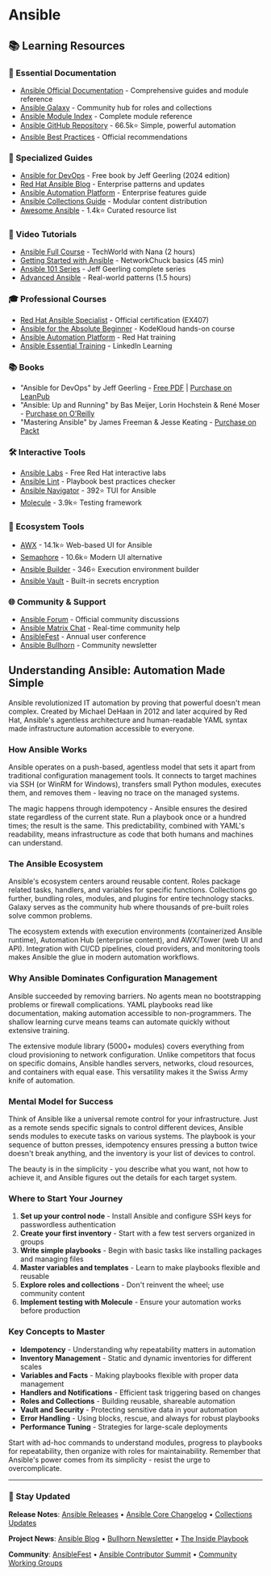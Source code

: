 # Ansible

## 📚 Learning Resources

### 📖 Essential Documentation
- [Ansible Official Documentation](https://docs.ansible.com/) - Comprehensive guides and module reference
- [Ansible Galaxy](https://galaxy.ansible.com/) - Community hub for roles and collections
- [Ansible Module Index](https://docs.ansible.com/ansible/latest/collections/index_module.html) - Complete module reference
- [Ansible GitHub Repository](https://github.com/ansible/ansible) - 66.5k⭐ Simple, powerful automation
- [Ansible Best Practices](https://docs.ansible.com/ansible/latest/user_guide/playbooks_best_practices.html) - Official recommendations

### 📝 Specialized Guides
- [Ansible for DevOps](https://www.ansiblefordevops.com/) - Free book by Jeff Geerling (2024 edition)
- [Red Hat Ansible Blog](https://www.redhat.com/en/blog/topic/ansible) - Enterprise patterns and updates
- [Ansible Automation Platform](https://www.redhat.com/en/technologies/management/ansible) - Enterprise features guide
- [Ansible Collections Guide](https://docs.ansible.com/ansible/latest/user_guide/collections_using.html) - Modular content distribution
- [Awesome Ansible](https://github.com/ansible-community/awesome-ansible) - 1.4k⭐ Curated resource list

### 🎥 Video Tutorials
- [Ansible Full Course](https://www.youtube.com/watch?v=1id6ERvfozo) - TechWorld with Nana (2 hours)
- [Getting Started with Ansible](https://www.youtube.com/watch?v=3RiVKs8GHYQ) - NetworkChuck basics (45 min)
- [Ansible 101 Series](https://www.youtube.com/playlist?list=PL2_OBreMn7FqZkvMYt6ATmgC0KAGGJNAN) - Jeff Geerling complete series
- [Advanced Ansible](https://www.youtube.com/watch?v=goclfp6a2IQ) - Real-world patterns (1.5 hours)

### 🎓 Professional Courses
- [Red Hat Ansible Specialist](https://www.redhat.com/en/services/certification/ex407) - Official certification (EX407)
- [Ansible for the Absolute Beginner](https://www.udemy.com/course/learn-ansible/) - KodeKloud hands-on course
- [Ansible Automation Platform](https://www.redhat.com/en/services/training/do467-managing-enterprise-automation-ansible-automation-platform) - Red Hat training
- [Ansible Essential Training](https://www.linkedin.com/learning/ansible-essential-training) - LinkedIn Learning

### 📚 Books
- "Ansible for DevOps" by Jeff Geerling - [Free PDF](https://www.ansiblefordevops.com/) | [Purchase on LeanPub](https://leanpub.com/ansible-for-devops)
- "Ansible: Up and Running" by Bas Meijer, Lorin Hochstein & René Moser - [Purchase on O'Reilly](https://www.oreilly.com/library/view/ansible-up-and/9781491979792/)
- "Mastering Ansible" by James Freeman & Jesse Keating - [Purchase on Packt](https://www.packtpub.com/product/mastering-ansible-fourth-edition/9781801818780)

### 🛠️ Interactive Tools
- [Ansible Labs](https://www.redhat.com/en/interactive-labs/ansible) - Free Red Hat interactive labs
- [Ansible Lint](https://ansible-lint.readthedocs.io/) - Playbook best practices checker
- [Ansible Navigator](https://github.com/ansible/ansible-navigator) - 392⭐ TUI for Ansible
- [Molecule](https://github.com/ansible-community/molecule) - 3.9k⭐ Testing framework

### 🚀 Ecosystem Tools
- [AWX](https://github.com/ansible/awx) - 14.1k⭐ Web-based UI for Ansible
- [Semaphore](https://github.com/ansible-semaphore/semaphore) - 10.6k⭐ Modern UI alternative
- [Ansible Builder](https://github.com/ansible/ansible-builder) - 346⭐ Execution environment builder
- [Ansible Vault](https://docs.ansible.com/ansible/latest/user_guide/vault.html) - Built-in secrets encryption

### 🌐 Community & Support
- [Ansible Forum](https://forum.ansible.com/) - Official community discussions
- [Ansible Matrix Chat](https://matrix.to/#/#ansible:ansible.com) - Real-time community help
- [AnsibleFest](https://www.ansible.com/ansiblefest) - Annual user conference
- [Ansible Bullhorn](https://github.com/ansible/community/wiki/News) - Community newsletter

## Understanding Ansible: Automation Made Simple

Ansible revolutionized IT automation by proving that powerful doesn't mean complex. Created by Michael DeHaan in 2012 and later acquired by Red Hat, Ansible's agentless architecture and human-readable YAML syntax made infrastructure automation accessible to everyone.

### How Ansible Works

Ansible operates on a push-based, agentless model that sets it apart from traditional configuration management tools. It connects to target machines via SSH (or WinRM for Windows), transfers small Python modules, executes them, and removes them - leaving no trace on the managed systems.

The magic happens through idempotency - Ansible ensures the desired state regardless of the current state. Run a playbook once or a hundred times; the result is the same. This predictability, combined with YAML's readability, means infrastructure as code that both humans and machines can understand.

### The Ansible Ecosystem

Ansible's ecosystem centers around reusable content. Roles package related tasks, handlers, and variables for specific functions. Collections go further, bundling roles, modules, and plugins for entire technology stacks. Galaxy serves as the community hub where thousands of pre-built roles solve common problems.

The ecosystem extends with execution environments (containerized Ansible runtime), Automation Hub (enterprise content), and AWX/Tower (web UI and API). Integration with CI/CD pipelines, cloud providers, and monitoring tools makes Ansible the glue in modern automation workflows.

### Why Ansible Dominates Configuration Management

Ansible succeeded by removing barriers. No agents mean no bootstrapping problems or firewall complications. YAML playbooks read like documentation, making automation accessible to non-programmers. The shallow learning curve means teams can automate quickly without extensive training.

The extensive module library (5000+ modules) covers everything from cloud provisioning to network configuration. Unlike competitors that focus on specific domains, Ansible handles servers, networks, cloud resources, and containers with equal ease. This versatility makes it the Swiss Army knife of automation.

### Mental Model for Success

Think of Ansible like a universal remote control for your infrastructure. Just as a remote sends specific signals to control different devices, Ansible sends modules to execute tasks on various systems. The playbook is your sequence of button presses, idempotency ensures pressing a button twice doesn't break anything, and the inventory is your list of devices to control.

The beauty is in the simplicity - you describe what you want, not how to achieve it, and Ansible figures out the details for each target system.

### Where to Start Your Journey

1. **Set up your control node** - Install Ansible and configure SSH keys for passwordless authentication
2. **Create your first inventory** - Start with a few test servers organized in groups
3. **Write simple playbooks** - Begin with basic tasks like installing packages and managing files
4. **Master variables and templates** - Learn to make playbooks flexible and reusable
5. **Explore roles and collections** - Don't reinvent the wheel; use community content
6. **Implement testing with Molecule** - Ensure your automation works before production

### Key Concepts to Master

- **Idempotency** - Understanding why repeatability matters in automation
- **Inventory Management** - Static and dynamic inventories for different scales
- **Variables and Facts** - Making playbooks flexible with proper data management
- **Handlers and Notifications** - Efficient task triggering based on changes
- **Roles and Collections** - Building reusable, shareable automation
- **Vault and Security** - Protecting sensitive data in your automation
- **Error Handling** - Using blocks, rescue, and always for robust playbooks
- **Performance Tuning** - Strategies for large-scale deployments

Start with ad-hoc commands to understand modules, progress to playbooks for repeatability, then organize with roles for maintainability. Remember that Ansible's power comes from its simplicity - resist the urge to overcomplicate.

---

### 📡 Stay Updated

**Release Notes**: [Ansible Releases](https://github.com/ansible/ansible/releases) • [Ansible Core Changelog](https://github.com/ansible/ansible/blob/devel/changelogs/CHANGELOG-v2.16.rst) • [Collections Updates](https://galaxy.ansible.com/ui/)

**Project News**: [Ansible Blog](https://www.ansible.com/blog) • [Bullhorn Newsletter](https://github.com/ansible/community/wiki/News) • [The Inside Playbook](https://www.redhat.com/en/blog/channel/the-inside-playbook)

**Community**: [AnsibleFest](https://www.ansible.com/ansiblefest) • [Ansible Contributor Summit](https://github.com/ansible/community/wiki/Contributor-Summit) • [Community Working Groups](https://github.com/ansible/community/wiki#working-groups)